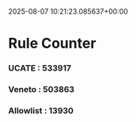 2025-08-07 10:21:23.085637+00:00
# Rule Counter 
 ### UCATE : 533917

 ### Veneto : 503863

 ### Allowlist : 13930